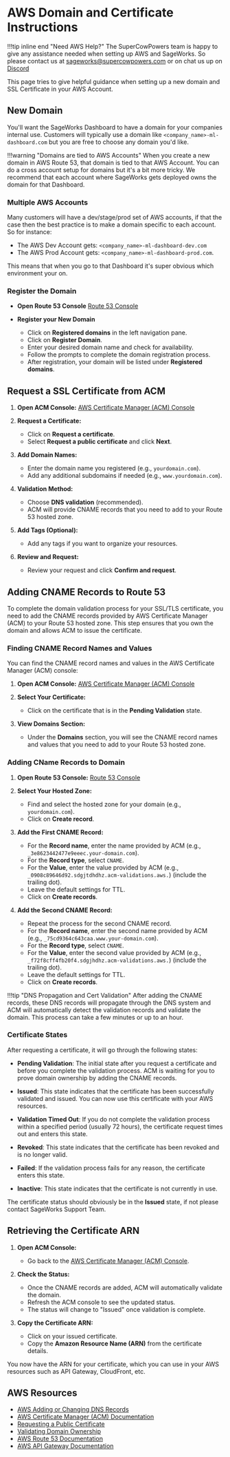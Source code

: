 # AWS Domain and Certificate Instructions
!!!tip inline end "Need AWS Help?"
    The SuperCowPowers team is happy to give any assistance needed when setting up AWS and SageWorks. So please contact us at [sageworks@supercowpowers.com](mailto:sageworks@supercowpowers.com) or on chat us up on [Discord](https://discord.gg/WHAJuz8sw8) 

This page tries to give helpful guidance when setting up a new domain and SSL Certificate in your AWS Account.

## New Domain
You'll want the SageWorks Dashboard to have a domain for your companies internal use. Customers will typically use a domain like `<company_name>-ml-dashboard.com` but you are free to choose any domain you'd like.

!!!warning "Domains are tied to AWS Accounts" 
    When you create a new domain in AWS Route 53, that domain is tied to that AWS Account. You can do a cross account setup for domains but it's a bit more tricky. We recommend that each account where SageWorks gets deployed owns the domain for that Dashboard.

### Multiple AWS Accounts
Many customers will have a dev/stage/prod set of AWS accounts, if that the case then the best practice is to make a domain specific to each account. So for instance:

- The AWS Dev Account gets: `<company_name>-ml-dashboard-dev.com` 
- The AWS Prod Account gets:  `<company_name>-ml-dashboard-prod.com`.

This means that when you go to that Dashboard it's super obvious which environment your on.

### Register the Domain

- **Open Route 53 Console** [Route 53 Console](https://console.aws.amazon.com/route53/)

- **Register your New Domain**
    - Click on **Registered domains** in the left navigation pane.
    - Click on **Register Domain**.
    - Enter your desired domain name and check for availability.
    - Follow the prompts to complete the domain registration process.
    - After registration, your domain will be listed under **Registered domains**.

## Request a SSL Certificate from ACM

1. **Open ACM Console:** [AWS Certificate Manager (ACM) Console](https://console.aws.amazon.com/acm/home)

1. **Request a Certificate:**
    - Click on **Request a certificate**.
    - Select **Request a public certificate** and click **Next**.

1. **Add Domain Names:**
    - Enter the domain name you registered (e.g., `yourdomain.com`).
    - Add any additional subdomains if needed (e.g., `www.yourdomain.com`).

1. **Validation Method:**
    - Choose **DNS validation** (recommended).
    - ACM will provide CNAME records that you need to add to your Route 53 hosted zone.

1. **Add Tags (Optional):**
    - Add any tags if you want to organize your resources.

1. **Review and Request:**
    - Review your request and click **Confirm and request**.

## Adding CNAME Records to Route 53

To complete the domain validation process for your SSL/TLS certificate, you need to add the CNAME records provided by AWS Certificate Manager (ACM) to your Route 53 hosted zone. This step ensures that you own the domain and allows ACM to issue the certificate.

### Finding CNAME Record Names and Values

You can find the CNAME record names and values in the AWS Certificate Manager (ACM) console:

1. **Open ACM Console:** [AWS Certificate Manager (ACM) Console](https://console.aws.amazon.com/acm/home)

2. **Select Your Certificate:**
    - Click on the certificate that is in the **Pending Validation** state.

3. **View Domains Section:**
    - Under the **Domains** section, you will see the CNAME record names and values that you need to add to your Route 53 hosted zone.

### Adding CName Records to Domain

1. **Open Route 53 Console:** [Route 53 Console](https://console.aws.amazon.com/route53/)

1. **Select Your Hosted Zone:**
    - Find and select the hosted zone for your domain (e.g., `yourdomain.com`).
    - Click on **Create record**.

1. **Add the First CNAME Record:**
     - For the **Record name**, enter the name provided by ACM (e.g., `_3e8623442477e9eeec.your-domain.com`).
     - For the **Record type**, select `CNAME`.
     - For the **Value**, enter the value provided by ACM (e.g., `_0908c89646d92.sdgjtdhdhz.acm-validations.aws.`) (include the trailing dot).
     - Leave the default settings for TTL.
     - Click on **Create records**.

1. **Add the Second CNAME Record:**
     - Repeat the process for the second CNAME record.
     - For the **Record name**, enter the second name provided by ACM (e.g., `_75cd9364c643caa.www.your-domain.com`).
     - For the **Record type**, select `CNAME`.
     - For the **Value**, enter the second value provided by ACM (e.g., `_f72f8cff4fb20f4.sdgjhdhz.acm-validations.aws.`)  (include the trailing dot).
     - Leave the default settings for TTL.
     - Click on **Create records**.

!!!tip "DNS Propagation and Cert Validation"
    After adding the CNAME records, these DNS records will propagate through the DNS system and ACM will automatically detect the validation records and validate the domain. This process can take a few minutes or up to an hour.

### Certificate States
After requesting a certificate, it will go through the following states:

- **Pending Validation**: The initial state after you request a certificate and before you complete the validation process. ACM is waiting for you to prove domain ownership by adding the CNAME records.

- **Issued**: This state indicates that the certificate has been successfully validated and issued. You can now use this certificate with your AWS resources.

- **Validation Timed Out**: If you do not complete the validation process within a specified period (usually 72 hours), the certificate request times out and enters this state.

- **Revoked**: This state indicates that the certificate has been revoked and is no longer valid.

- **Failed**: If the validation process fails for any reason, the certificate enters this state.

- **Inactive**: This state indicates that the certificate is not currently in use.

The certificate status should obviously be in the **Issued** state, if not please contact SageWorks Support Team.

## Retrieving the Certificate ARN

1. **Open ACM Console:**
    - Go back to the [AWS Certificate Manager (ACM) Console](https://console.aws.amazon.com/acm/home).

2. **Check the Status:**
    - Once the CNAME records are added, ACM will automatically validate the domain.
    - Refresh the ACM console to see the updated status.
    - The status will change to "Issued" once validation is complete.

3. **Copy the Certificate ARN:**
    - Click on your issued certificate.
    - Copy the **Amazon Resource Name (ARN)** from the certificate details.

You now have the ARN for your certificate, which you can use in your AWS resources such as API Gateway, CloudFront, etc.

 
## AWS Resources
- [AWS Adding or Changing DNS Records](https://docs.aws.amazon.com/Route53/latest/DeveloperGuide/resource-record-sets-creating.html)
- [AWS Certificate Manager (ACM) Documentation](https://docs.aws.amazon.com/acm/latest/userguide/acm-overview.html)
- [Requesting a Public Certificate](https://docs.aws.amazon.com/acm/latest/userguide/gs-acm-request-public.html)
- [Validating Domain Ownership](https://docs.aws.amazon.com/acm/latest/userguide/gs-acm-validate-dns.html)
- [AWS Route 53 Documentation](https://docs.aws.amazon.com/route53/)
- [AWS API Gateway Documentation](https://docs.aws.amazon.com/apigateway/latest/developerguide/welcome.html)



